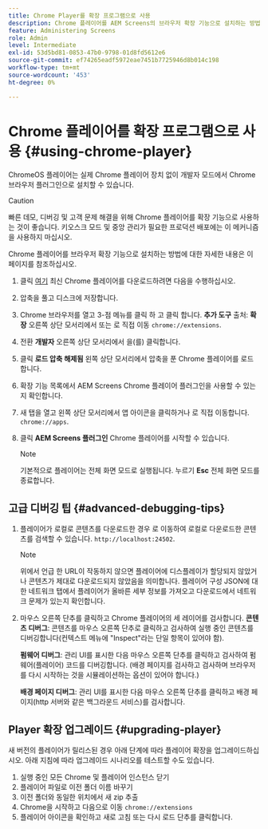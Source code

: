 ```yaml
---
title: Chrome Player를 확장 프로그램으로 사용
description: Chrome 플레이어를 AEM Screens의 브라우저 확장 기능으로 설치하는 방법에 대해 알아봅니다.
feature: Administering Screens
role: Admin
level: Intermediate
exl-id: 53d5bd81-0853-47b0-9798-01d8fd5612e6
source-git-commit: ef74265eadf5972eae7451b7725946d8b014c198
workflow-type: tm+mt
source-wordcount: '453'
ht-degree: 0%

---
```


# Chrome 플레이어를 확장 프로그램으로 사용 {#using-chrome-player}

ChromeOS 플레이어는 실제 Chrome 플레이어 장치 없이 개발자 모드에서 Chrome 브라우저 플러그인으로 설치할 수 있습니다.

>[!CAUTION]
>
> 빠른 데모, 디버깅 및 고객 문제 해결을 위해 Chrome 플레이어를 확장 기능으로 사용하는 것이 좋습니다. 키오스크 모드 및 중앙 관리가 필요한 프로덕션 배포에는 이 메커니즘을 사용하지 마십시오.

Chrome 플레이어를 브라우저 확장 기능으로 설치하는 방법에 대한 자세한 내용은 이 페이지를 참조하십시오.

1. 클릭 [여기](https://download.macromedia.com/screens/) 최신 Chrome 플레이어를 다운로드하려면 다음을 수행하십시오.

1. 압축을 풀고 디스크에 저장합니다.

1. Chrome 브라우저를 열고 3-점 메뉴를 클릭 하 고 클릭 합니다. **추가 도구** 출처: **확장** 오른쪽 상단 모서리에서 또는 로 직접 이동 `chrome://extensions`.

1. 전환 **개발자** 오른쪽 상단 모서리에서 을(를) 클릭합니다.

1. 클릭 **로드 압축 해제됨** 왼쪽 상단 모서리에서 압축을 푼 Chrome 플레이어를 로드합니다.

1. 확장 기능 목록에서 AEM Screens Chrome 플레이어 플러그인을 사용할 수 있는지 확인합니다.

1. 새 탭을 열고 왼쪽 상단 모서리에서 앱 아이콘을 클릭하거나 로 직접 이동합니다. `chrome://apps`.

1. 클릭 **AEM Screens 플러그인** Chrome 플레이어를 시작할 수 있습니다.

   >[!NOTE]
   >
   > 기본적으로 플레이어는 전체 화면 모드로 실행됩니다. 누르기 **Esc** 전체 화면 모드를 종료합니다.


## 고급 디버깅 팁 {#advanced-debugging-tips}

1. 플레이어가 로컬로 콘텐츠를 다운로드한 경우 로 이동하여 로컬로 다운로드한 콘텐츠를 검색할 수 있습니다. `http://localhost:24502`.

   >[!NOTE]
   >
   > 위에서 언급 한 URL이 작동하지 않으면 플레이어에 디스플레이가 할당되지 않았거나 콘텐츠가 제대로 다운로드되지 않았음을 의미합니다. 플레이어 구성 JSON에 대한 네트워크 탭에서 플레이어가 올바른 세부 정보를 가져오고 다운로드에서 네트워크 문제가 있는지 확인합니다.

1. 마우스 오른쪽 단추를 클릭하고 Chrome 플레이어의 세 레이어를 검사합니다.
   **콘텐츠 디버그**: 콘텐츠를 마우스 오른쪽 단추로 클릭하고 검사하여 실행 중인 콘텐츠를 디버깅합니다(컨텍스트 메뉴에 &quot;Inspect&quot;라는 단일 항목이 있어야 함).

   **펌웨어 디버그**: 관리 UI를 표시한 다음 마우스 오른쪽 단추를 클릭하고 검사하여 펌웨어(플레이어) 코드를 디버깅합니다. (배경 페이지를 검사하고 검사하며 브라우저를 다시 시작하는 것을 시뮬레이션하는 옵션이 있어야 합니다.)

   **배경 페이지 디버그**: 관리 UI를 표시한 다음 마우스 오른쪽 단추를 클릭하고 배경 페이지(http 서버와 같은 백그라운드 서비스)를 검사합니다.

## Player 확장 업그레이드 {#upgrading-player}

새 버전의 플레이어가 릴리스된 경우 아래 단계에 따라 플레이어 확장을 업그레이드하십시오. 아래 지침에 따라 업그레이드 시나리오를 테스트할 수도 있습니다.

1. 실행 중인 모든 Chrome 및 플레이어 인스턴스 닫기
1. 플레이어 파일로 이전 폴더 이름 바꾸기
1. 이전 폴더와 동일한 위치에서 새 zip 추출
1. Chrome을 시작하고 다음으로 이동 `chrome://extensions`
1. 플레이어 아이콘을 확인하고 새로 고침 또는 다시 로드 단추를 클릭합니다.
